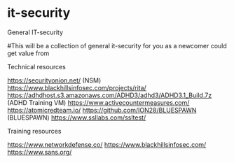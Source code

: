# it-security
General IT-security

#This will be a collection of general it-security for you as a newcomer could get value from

Technical resources

https://securityonion.net/ (NSM)
https://www.blackhillsinfosec.com/projects/rita/
https://adhdhost.s3.amazonaws.com/ADHD3/adhd3/ADHD3.1_Build.7z (ADHD Training VM)
https://www.activecountermeasures.com/
https://atomicredteam.io/
https://github.com/ION28/BLUESPAWN (BLUESPAWN)
https://www.ssllabs.com/ssltest/


Training resources

https://www.networkdefense.co/
https://www.blackhillsinfosec.com/
https://www.sans.org/
